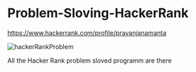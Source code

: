 # Problem-Sloving-HackerRank

https://www.hackerrank.com/profile/pravanjanamanta

![hackerRankProblem](https://github.com/user-attachments/assets/31677b26-806d-416a-84ee-11f7e4a5a1b1)

All the Hacker Rank problem sloved programm are there
